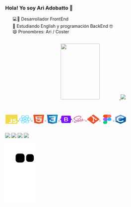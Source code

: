 ### Hola! Yo soy Ari Adobatto 👋

<div>
  <ul type="none">
     <li>💻📱 Desarrollador FrontEnd</li>
     <li>🌱 Estudiando English y programación BackEnd 🤓</li>
     <li>😄 Pronombres: Ari / Coster</li>
  </ul>
</div>

##

<div align="center">
  <a href="https://github.com/Adobatto-Ariel">
  <img height="180em" width="50%" src="https://github-readme-stats.vercel.app/api?username=Adobatto-Ariel&show_icons=true&theme=tokyonight&include_all_commits=true&count_private=true"/>
  <img height="180em" src="https://github-readme-stats.vercel.app/api/top-langs/?username=Adobatto-Ariel&layout=compact&langs_count=7&theme=tokyonight"/>
</div>

##

<div style="display: inline_block"><br>
  <img align="center" alt="Rafa-Js" height="30" width="40" src="https://raw.githubusercontent.com/devicons/devicon/master/icons/javascript/javascript-plain.svg">
  <img align="center" alt="Rafa-React" height="30" width="40" src="https://raw.githubusercontent.com/devicons/devicon/master/icons/react/react-original.svg">
  <img align="center" alt="Rafa-HTML" height="30" width="40" src="https://raw.githubusercontent.com/devicons/devicon/master/icons/html5/html5-original.svg">
  <img align="center" alt="Rafa-CSS" height="30" width="40" src="https://raw.githubusercontent.com/devicons/devicon/master/icons/css3/css3-original.svg">
 <img align="center" alt="Rafa-CSS" height="30" width="40" src="https://raw.githubusercontent.com/devicons/devicon/master/icons/bootstrap/bootstrap-original.svg">
  <img align="center" alt="Rafa-CSS" height="30" width="40" src="https://raw.githubusercontent.com/devicons/devicon/master/icons/sass/sass-original.svg">
   <img align="center" alt="Rafa-CSS" height="30" width="40" src="https://raw.githubusercontent.com/devicons/devicon/master/icons/git/git-original.svg">
    <img align="center" alt="Rafa-CSS" height="30" width="40" src="https://raw.githubusercontent.com/devicons/devicon/master/icons/figma/figma-original.svg">
     <img align="center" alt="Rafa-CSS" height="30" width="40" src="https://raw.githubusercontent.com/devicons/devicon/master/icons/c/c-original.svg">
</div>

##

<div> 
  
  <a href="https://www.instagram.com/ariadobatto/" target="_blank"><img src="https://img.shields.io/badge/-Instagram-%23E4405F?style=for-the-badge&logo=instagram&logoColor=white" target="_blank"></a>
  <a href = "mailto:14adobatto@gmail.com"><img src="https://img.shields.io/badge/-Gmail-%23333?style=for-the-badge&logo=gmail&logoColor=white" target="_blank"></a>
  <a href="https://www.linkedin.com/in/gustavo-ariel-adobatto-4561b1216/" target="_blank"><img src="https://img.shields.io/badge/-LinkedIn-%230077B5?style=for-the-badge&logo=linkedin&logoColor=white" target="_blank"></a> 
  <a href="https://walink.co/c65434" target="_blank"><img src="https://img.shields.io/badge/WhatsApp-25D366?style=for-the-badge&logo=whatsapp&logoColor=white" target="_blank"></a> 
 
 ![Snake animation](https://github.com/Adobatto-Ariel/Adobatto-Ariel/blob/output/github-contribution-grid-snake.svg)
</div>



